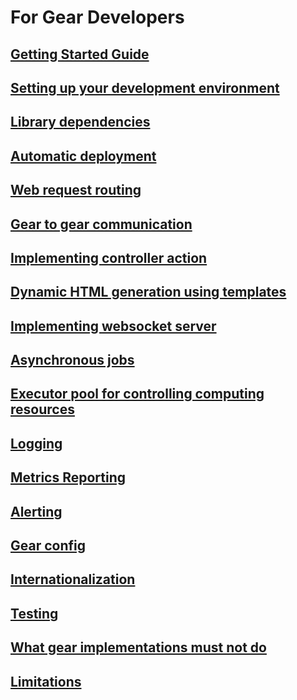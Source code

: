 # For Gear Developers

## [Getting Started Guide](https://hexdocs.pm/antikythera/getting_started.html)

## [Setting up your development environment](https://hexdocs.pm/antikythera/development_environment.html)

## [Library dependencies](https://hexdocs.pm/antikythera/library_dependencies.html)

## [Automatic deployment](https://hexdocs.pm/antikythera/deployment.html)

## [Web request routing](https://hexdocs.pm/antikythera/routing.html)

## [Gear to gear communication](https://hexdocs.pm/antikythera/g2g.html)

## [Implementing controller action](https://hexdocs.pm/antikythera/controller.html)

## [Dynamic HTML generation using templates](https://hexdocs.pm/antikythera/dynamic_html.html)

## [Implementing websocket server](https://hexdocs.pm/antikythera/websocket.html)

## [Asynchronous jobs](https://hexdocs.pm/antikythera/async_job.html)

## [Executor pool for controlling computing resources](https://hexdocs.pm/antikythera/executor_pool.html)

## [Logging](https://hexdocs.pm/antikythera/logging.html)

## [Metrics Reporting](https://hexdocs.pm/antikythera/metrics_reporting.html)

## [Alerting](https://hexdocs.pm/antikythera/alerting.html)

## [Gear config](https://hexdocs.pm/antikythera/gear_config.html)

## [Internationalization](https://hexdocs.pm/antikythera/i18n.html)

## [Testing](https://hexdocs.pm/antikythera/testing.html)

## [What gear implementations must not do](https://hexdocs.pm/antikythera/must_nots.html)

## [Limitations](https://hexdocs.pm/antikythera/limitations.html)
